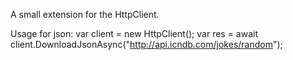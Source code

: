 A small extension for the HttpClient.

Usage for json:
var client = new HttpClient();
var res = await client.DownloadJsonAsync<Joke>("http://api.icndb.com/jokes/random");